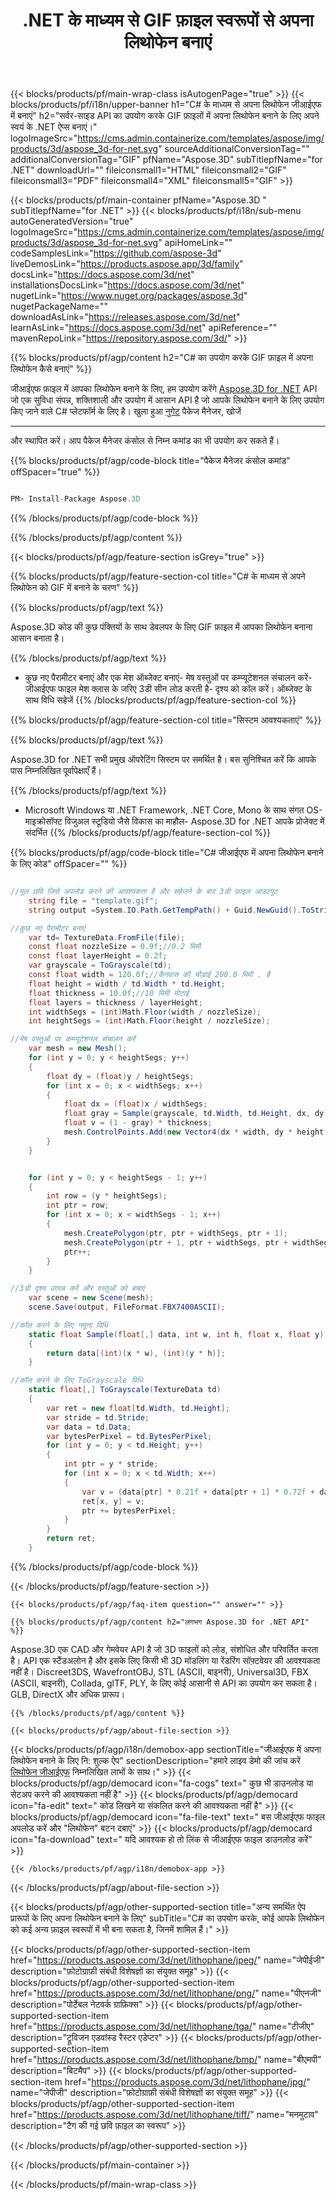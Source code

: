 ﻿---
title: .NET के माध्यम से GIF फ़ाइल स्वरूपों से अपना लिथोफेन बनाएं 
weight: 830
url: /hi/net/lithophane/gif/ 
description: .NET Framework, .NET Core, Mono पर GIF दस्तावेज़ों को लोड करने, प्रस्तुत करने और अपने लिथोफेन को बनाने के लिए C# स्रोत कोड।
---
{{< blocks/products/pf/main-wrap-class isAutogenPage="true" >}}
{{< blocks/products/pf/i18n/upper-banner h1="C# के माध्यम से अपना लिथोफेन जीआईएफ में बनाएं" h2="सर्वर-साइड API का उपयोग करके GIF फ़ाइलों में अपना लिथोफेन बनाने के लिए अपने स्वयं के .NET ऐप्स बनाएं।" logoImageSrc="https://cms.admin.containerize.com/templates/aspose/img/products/3d/aspose_3d-for-net.svg" sourceAdditionalConversionTag="" additionalConversionTag="GIF" pfName="Aspose.3D" subTitlepfName="for .NET" downloadUrl="" fileiconsmall1="HTML" fileiconsmall2="GIF" fileiconsmall3="PDF" fileiconsmall4="XML" fileiconsmall5="GIF" >}}

{{< blocks/products/pf/main-container pfName="Aspose.3D " subTitlepfName="for .NET" >}}
{{< blocks/products/pf/i18n/sub-menu autoGeneratedVersion="true" logoImageSrc="https://cms.admin.containerize.com/templates/aspose/img/products/3d/aspose_3d-for-net.svg" apiHomeLink="" codeSamplesLink="https://github.com/aspose-3d" liveDemosLink="https://products.aspose.app/3d/family" docsLink="https://docs.aspose.com/3d/net" installationsDocsLink="https://docs.aspose.com/3d/net" nugetLink="https://www.nuget.org/packages/aspose.3d" nugetPackageName="" downloadAsLink="https://releases.aspose.com/3d/net" learnAsLink="https://docs.aspose.com/3d/net" apiReference="" mavenRepoLink="https://repository.aspose.com/3d/" >}}

{{% blocks/products/pf/agp/content h2="C# का उपयोग करके GIF फ़ाइल में अपना लिथोफेन कैसे बनाएं" %}}

 जीआईएफ फ़ाइल में आपका लिथोफेन बनाने के लिए, हम उपयोग करेंगे
 [Aspose.3D for .NET](https://products.aspose.com/3d/net) 
 API जो एक सुविधा संपन्न, शक्तिशाली और उपयोग में आसान API है जो आपके लिथोफेन बनाने के लिए उपयोग किए जाने वाले C# प्लेटफॉर्म के लिए है। खुला हुआ
 [नुगेट](https://www.nuget.org/packages/aspose.3d) 
 पैकेज मैनेजर, खोजें
 ***** 
 और स्थापित करें। आप पैकेज मैनेजर कंसोल से निम्न कमांड का भी उपयोग कर सकते हैं।

{{% blocks/products/pf/agp/code-block title="पैकेज मैनेजर कंसोल कमांड" offSpacer="true" %}}

```cs

PM> Install-Package Aspose.3D


```

{{% /blocks/products/pf/agp/code-block %}}

{{% /blocks/products/pf/agp/content %}}

{{< blocks/products/pf/agp/feature-section isGrey="true" >}}

{{% blocks/products/pf/agp/feature-section-col title="C# के माध्यम से अपने लिथोफेन को GIF में बनाने के चरण" %}}

{{% blocks/products/pf/agp/text %}}

 Aspose.3D कोड की कुछ पंक्तियों के साथ डेवलपर के लिए GIF फ़ाइल में आपका लिथोफेन बनाना आसान बनाता है।

{{% /blocks/products/pf/agp/text %}}

- कुछ नए पैरामीटर बनाएं और एक मेश ऑब्जेक्ट बनाएं- मेष वस्तुओं पर कम्प्यूटेशनल संचालन करें- जीआईएफ फाइल मेश क्लास के जरिए 3डी सीन लोड करती है- दृश्य को कॉल करें। ऑब्जेक्ट के साथ विधि सहेजें
{{% /blocks/products/pf/agp/feature-section-col %}}

{{% blocks/products/pf/agp/feature-section-col title="सिस्टम आवश्यकताएं" %}}

{{% blocks/products/pf/agp/text %}}

 Aspose.3D for .NET सभी प्रमुख ऑपरेटिंग सिस्टम पर समर्थित है। बस सुनिश्चित करें कि आपके पास निम्नलिखित पूर्वापेक्षाएँ हैं।

{{% /blocks/products/pf/agp/text %}}

- Microsoft Windows या .NET Framework, .NET Core, Mono के साथ संगत OS- माइक्रोसॉफ्ट विजुअल स्टूडियो जैसे विकास का माहौल- Aspose.3D for .NET आपके प्रोजेक्ट में संदर्भित
{{% /blocks/products/pf/agp/feature-section-col %}}

{{% blocks/products/pf/agp/code-block title="C# जीआईएफ में अपना लिथोफेन बनाने के लिए कोड" offSpacer="" %}}

```cs

//मूल छवि जिसे अपलोड करने की आवश्यकता है और सहेजने के बाद 3डी फ़ाइल आउटपुट
    string file = "template.gif";
    string output =System.IO.Path.GetTempPath() + Guid.NewGuid().ToString() + ".fbx";

//कुछ नए पैरामीटर बनाएं
    var td= TextureData.FromFile(file);
    const float nozzleSize = 0.9f;//0.2 मिमी
    const float layerHeight = 0.2f;
    var grayscale = ToGrayscale(td);
    const float width = 120.0f;//कैनवास की चौड़ाई 200.0 मिमी . है
    float height = width / td.Width * td.Height;
    float thickness = 10.0f;//10 मिमी मोटाई
    float layers = thickness / layerHeight;
    int widthSegs = (int)Math.Floor(width / nozzleSize);
    int heightSegs = (int)Math.Floor(height / nozzleSize);

//मेष वस्तुओं पर कम्प्यूटेशनल संचालन करें
    var mesh = new Mesh();
    for (int y = 0; y < heightSegs; y++)
    {
        float dy = (float)y / heightSegs;
        for (int x = 0; x < widthSegs; x++)
        {
            float dx = (float)x / widthSegs;
            float gray = Sample(grayscale, td.Width, td.Height, dx, dy);
            float v = (1 - gray) * thickness;
            mesh.ControlPoints.Add(new Vector4(dx * width, dy * height, v));
        }
    }


    for (int y = 0; y < heightSegs - 1; y++)
    {
        int row = (y * heightSegs);
        int ptr = row;
        for (int x = 0; x < widthSegs - 1; x++)
        {
            mesh.CreatePolygon(ptr, ptr + widthSegs, ptr + 1);
            mesh.CreatePolygon(ptr + 1, ptr + widthSegs, ptr + widthSegs + 1);
            ptr++;
        }
    }

//3डी दृश्य उत्पन्न करें और वस्तुओं को बचाएं
    var scene = new Scene(mesh);
    scene.Save(output, FileFormat.FBX7400ASCII);

//कॉल करने के लिए नमूना विधि
    static float Sample(float[,] data, int w, int h, float x, float y)
    {
        return data[(int)(x * w), (int)(y * h)];
    }

//कॉल करने के लिए ToGrayscale विधि
    static float[,] ToGrayscale(TextureData td)
    {
        var ret = new float[td.Width, td.Height];
        var stride = td.Stride;
        var data = td.Data;
        var bytesPerPixel = td.BytesPerPixel;
        for (int y = 0; y < td.Height; y++)
        {
            int ptr = y * stride;
            for (int x = 0; x < td.Width; x++)
            {
                var v = (data[ptr] * 0.21f + data[ptr + 1] * 0.72f + data[ptr + 2] * 0.07f) / 255.0f;
                ret[x, y] = v;
                ptr += bytesPerPixel;
            }
        }
        return ret;
    }

```

{{% /blocks/products/pf/agp/code-block %}}

{{< /blocks/products/pf/agp/feature-section >}}

    {{< blocks/products/pf/agp/faq-item question="" answer="" >}}
 

<!-- aboutfile Starts -->

    {{% blocks/products/pf/agp/content h2="लगभग Aspose.3D for .NET API" %}}

 Aspose.3D एक CAD और गेमवेयर API है जो 3D फाइलों को लोड, संशोधित और परिवर्तित करता है। API एक स्टैंडअलोन है और इसके लिए किसी भी 3D मॉडलिंग या रेंडरिंग सॉफ़्टवेयर की आवश्यकता नहीं है। Discreet3DS, WavefrontOBJ, STL (ASCII, बाइनरी), Universal3D, FBX (ASCII, बाइनरी), Collada, glTF, PLY, के लिए कोई आसानी से API का उपयोग कर सकता है। GLB, DirectX और अधिक प्रारूप। 



    {{% /blocks/products/pf/agp/content %}}

    {{< blocks/products/pf/agp/about-file-section >}}

  {{< blocks/products/pf/agp/i18n/demobox-app sectionTitle="जीआईएफ में अपना लिथोफेन बनाने के लिए नि: शुल्क ऐप" sectionDescription="हमारे लाइव डेमो की जांच करें [लिथोफेन जीआईएफ](https://products.aspose.app/3d/lithophane/gif) निम्नलिखित लाभों के साथ।" >}}
            {{< blocks/products/pf/agp/democard icon="fa-cogs" text=" कुछ भी डाउनलोड या सेटअप करने की आवश्यकता नहीं है" >}}
            {{< blocks/products/pf/agp/democard icon="fa-edit" text=" कोड लिखने या संकलित करने की आवश्यकता नहीं है" >}}
            {{< blocks/products/pf/agp/democard icon="fa-file-text" text=" बस जीआईएफ फाइल अपलोड करें और \"लिथोफेन\" बटन दबाएं" >}}
            {{< blocks/products/pf/agp/democard icon="fa-download" text=" यदि आवश्यक हो तो लिंक से जीआईएफ फाइल डाउनलोड करें" >}}

    {{< /blocks/products/pf/agp/i18n/demobox-app >}}

{{< /blocks/products/pf/agp/about-file-section >}}

<!-- aboutfile Ends -->

{{< blocks/products/pf/agp/other-supported-section title="अन्य समर्थित ऐप प्रारूपों के लिए अपना लिथोफेन बनाने के लिए" subTitle="C# का उपयोग करके, कोई आपके लिथोफेन को कई अन्य फ़ाइल स्वरूपों में भी बना सकता है, जिनमें शामिल हैं।" >}}

{{< blocks/products/pf/agp/other-supported-section-item href="https://products.aspose.com/3d/net/lithophane/jpeg/" name="जेपीईजी" description="फ़ोटोग्राफ़ी संबंधी विशेषज्ञों का संयुक्त समूह" >}}
{{< blocks/products/pf/agp/other-supported-section-item href="https://products.aspose.com/3d/net/lithophane/png/" name="पीएनजी" description="पोर्टेबल नेटवर्क ग्राफ़िक्स" >}}
{{< blocks/products/pf/agp/other-supported-section-item href="https://products.aspose.com/3d/net/lithophane/tga/" name="टीजीए" description="ट्रूविजन एडवांस्ड रैस्टर एडेप्टर" >}}
{{< blocks/products/pf/agp/other-supported-section-item href="https://products.aspose.com/3d/net/lithophane/bmp/" name="बीएमपी" description="बिटमैप" >}}
{{< blocks/products/pf/agp/other-supported-section-item href="https://products.aspose.com/3d/net/lithophane/jpg/" name="जेपीजी" description="फ़ोटोग्राफ़ी संबंधी विशेषज्ञों का संयुक्त समूह" >}}
{{< blocks/products/pf/agp/other-supported-section-item href="https://products.aspose.com/3d/net/lithophane/tiff/" name="मनमुटाव" description="टैग की गई छवि फ़ाइल का स्वरूप" >}}


{{< /blocks/products/pf/agp/other-supported-section >}}

{{< /blocks/products/pf/main-container >}}
    
{{< /blocks/products/pf/main-wrap-class >}}